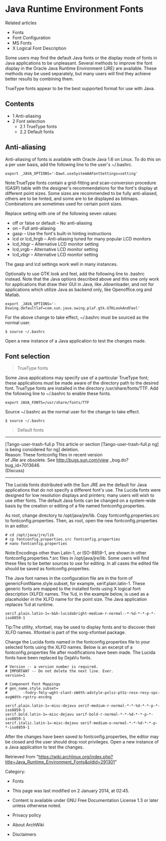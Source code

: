 Java Runtime Environment Fonts
==============================

Related articles

-   Fonts
-   Font Configuration
-   MS Fonts
-   X Logical Font Description

Some users may find the default Java fonts or the display mode of fonts
in Java applications to be unpleasant. Several methods to improve the
font display in the Oracle Java Runtime Environment (JRE) are available.
These methods may be used separately, but many users will find they
achieve better results by combining them.

TrueType fonts appear to be the best supported format for use with Java.

Contents
--------

-   1 Anti-aliasing
-   2 Font selection
    -   2.1 TrueType fonts
    -   2.2 Default fonts

Anti-aliasing
-------------

Anti-aliasing of fonts is available with Oracle Java 1.6 on Linux. To do
this on a per user basis, add the following line to the user's
~/.bashrc.

    export _JAVA_OPTIONS='-Dawt.useSystemAAFontSettings=setting'

Note:TrueType fonts contain a grid-fitting and scan-conversion procedure
(GASP) table with the designer's recommendations for the font's display
at different point sizes. Some sizes are recommended to be fully
anti-aliased, others are to be hinted, and some are to be displayed as
bitmaps. Combinations are sometimes used for certain point sizes.

Replace setting with one of the following seven values:

-   off or false or default – No anti-aliasing
-   on – Full anti-aliasing
-   gasp – Use the font's built-in hinting instructions
-   lcd or lcd_hrgb – Anti-aliasing tuned for many popular LCD monitors
-   lcd_hbgr – Alternative LCD monitor setting
-   lcd_vrgb – Alternative LCD monitor setting
-   lcd_vbgr – Alternative LCD monitor setting

The gasp and lcd settings work well in many instances.

Optionally to use GTK look and feel, add the following line to .bashrc
instead. Note that the Java options described above and this one only
work for applications that draw their GUI in Java, like Jdownloader, and
not for applications which utilize Java as backend only, like
Openoffice.org and Matlab.

    export _JAVA_OPTIONS='-Dswing.defaultlaf=com.sun.java.swing.plaf.gtk.GTKLookAndFeel' 

For the above change to take effect, ~/.bashrc must be sourced as the
normal user.

    $ source ~/.bashrc

Open a new instance of a Java application to test the changes made.

Font selection
--------------

> TrueType fonts

Some Java applications may specify use of a particular TrueType font;
these applications must be made aware of the directory path to the
desired font. TrueType fonts are installed in the directory
/usr/share/fonts/TTF. Add the following line to ~/.bashrc to enable
these fonts.

    export JAVA_FONTS=/usr/share/fonts/TTF

Source ~/.bashrc as the normal user for the change to take effect.

    $ source ~/.bashrc

> Default fonts

  ------------------------ ------------------------ ------------------------
  [Tango-user-trash-full.p This article or section  [Tango-user-trash-full.p
  ng]                      is being considered for  ng]
                           deletion.                
                           Reason: These fontconfig 
                           files in recent version  
                           of JRe are obsolete. See 
                           http://bugs.sun.com/view 
                           _bug.do?bug_id=7013646.  
                           (Discuss)                
  ------------------------ ------------------------ ------------------------

The Lucida fonts distributed with the Sun JRE are the default for Java
applications that do not specify a different font's use. The Lucida
fonts were designed for low resolution displays and printers; many users
will wish to use other fonts. The default Java fonts can be changed on a
system-wide basis by the creation or editing of a file named
fontconfig.properties.

As root, change directory to /opt/java/jre/lib. Copy
fontconfig.properties.src to fontconfig.properties. Then, as root, open
the new fontconfig.properties in an editor.

    # cd /opt/java/jre/lib
    # cp fontconfig.properties.src fontconfig.properties
    # nano fontconfig.properties

Note:Encodings other than Latin-1, or ISO-8859-1, are shown in other
fontconfig.properties.*.src files in /opt/java/jre/lib. Some users will
find these files to be better sources to use for editing. In all cases
the edited file should be saved as fontconfig.properties.

The Java font names in the configuration file are in the form of
genericFontName.style.subset, for example, serif.plain.latin-1. These
generic fonts are mapped to the installed fonts using X logical font
description (XLFD) names. The %d, in the example below, is used as a
placeholder in the XLFD name for the point size. The Java application
replaces %d at runtime.

    serif.plain.latin-1=-b&h-lucidabright-medium-r-normal--*-%d-*-*-p-*-iso8859-1

Tip:The utility, xfontsel, may be used to display fonts and to discover
their XLFD names. Xfontsel is part of the xorg-xfontsel package.

Change the Lucida fonts named in the fontconfig.properties file to your
selected fonts using the XLFD names. Below is an excerpt of a
fontconfig.properties file after modifications have been made. The
Lucida fonts have been replaced by DejaVu fonts.

    # Version -- a version number is required.
    # IMPORTANT -- Do not delete the next line. Ever.
    version=1

    # Component Font Mappings
    # gen_name.style.subset=
    #       -fndry-fmly-wght-slant-sWdth-adstyle-pxlsz-ptSz-resx-resy-spc-avgWdth-rgstry-encdng

    serif.plain.latin-1=-misc-dejavu serif-medium-r-normal-*-*-%d-*-*-p-*-iso8859-1
    serif.bold.latin-1=-misc-dejavu serif-bold-r-normal-*-*-%d-*-*-p-*-iso8859-1
    serif.italic.latin-1=-misc-dejavu serif-medium-o-normal-*-*-%d-*-*-p-*-iso8859-1

After the changes have been saved to fontconfig.properties, the editor
may be closed and the user should drop root privileges. Open a new
instance of a Java application to test the changes.

Retrieved from
"https://wiki.archlinux.org/index.php?title=Java_Runtime_Environment_Fonts&oldid=291301"

Category:

-   Fonts

-   This page was last modified on 2 January 2014, at 02:45.
-   Content is available under GNU Free Documentation License 1.3 or
    later unless otherwise noted.
-   Privacy policy
-   About ArchWiki
-   Disclaimers
